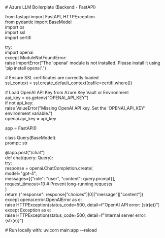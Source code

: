 \# Azure LLM Boilerplate (Backend \- FastAPI)

from fastapi import FastAPI, HTTPException  
from pydantic import BaseModel  
import os  
import ssl  
import certifi

try:  
    import openai  
except ModuleNotFoundError:  
    raise ImportError("The 'openai' module is not installed. Please install it using 'pip install openai'.")

\# Ensure SSL certificates are correctly loaded  
ssl\_context \= ssl.create\_default\_context(cafile=certifi.where())

\# Load OpenAI API Key from Azure Key Vault or Environment  
api\_key \= os.getenv("OPENAI\_API\_KEY")  
if not api\_key:  
    raise ValueError("Missing OpenAI API key. Set the 'OPENAI\_API\_KEY' environment variable.")  
openai.api\_key \= api\_key

app \= FastAPI()

class Query(BaseModel):  
    prompt: str

@app.post("/chat")  
def chat(query: Query):  
    try:  
        response \= openai.ChatCompletion.create(  
            model="gpt-4",  
            messages=\[{"role": "user", "content": query.prompt}\],  
            request\_timeout=10  \# Prevent long-running requests  
        )  
        return {"response": response\["choices"\]\[0\]\["message"\]\["content"\]}  
    except openai.error.OpenAIError as e:  
        raise HTTPException(status\_code=500, detail=f"OpenAI API error: {str(e)}")  
    except Exception as e:  
        raise HTTPException(status\_code=500, detail=f"Internal server error: {str(e)}")

\# Run locally with: uvicorn main:app \--reload

